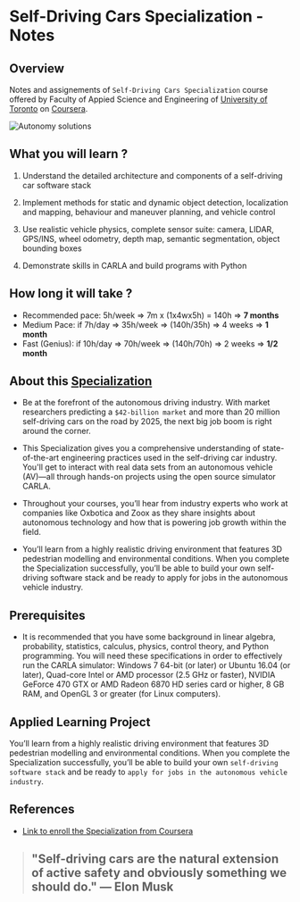 # Self-Driving Cars Specialization - Notes

## Overview

Notes and assignements of `Self-Driving Cars Specialization` course offered by Faculty of Appied Science and Engineering of [University of Toronto](https://www.autodrive.utoronto.ca/) on [Coursera](https://www.coursera.org/specializations/self-driving-cars). 

![Autonomy solutions](./resources/readme-cover.png) 


## What you will learn ? 

1. Understand the detailed architecture and components of a self-driving car software stack

2. Implement methods for static and dynamic object detection, localization and mapping, behaviour and maneuver planning, and vehicle control

3. Use realistic vehicle physics, complete sensor suite: camera, LIDAR, GPS/INS, wheel odometry, depth map, semantic segmentation, object bounding boxes

4. Demonstrate skills in CARLA and build programs with Python

## How long it will take ? 
- Recommended pace: 5h/week => 7m x (1x4wx5h) = 140h => **7 months**
- Medium Pace: if 7h/day  => 35h/week => (140h/35h) => 4 weeks => **1 month**
- Fast (Genius): if 10h/day => 70h/week => (140h/70h) => 2 weeks => **1/2 month**


## About this [Specialization](https://www.coursera.org/specializations/self-driving-cars#courses)

- Be at the forefront of the autonomous driving industry. With market researchers predicting a `$42-billion market` and more than 20 million self-driving cars on the road by 2025, the next big job boom is right around the corner.

- This Specialization gives you a comprehensive understanding of state-of-the-art engineering practices used in the self-driving car industry. You'll get to interact with real data sets from an autonomous vehicle (AV)―all through hands-on projects using the open source simulator CARLA.

- Throughout your courses, you’ll hear from industry experts who work at companies like Oxbotica and Zoox as they share insights about autonomous technology and how that is powering job growth within the field.

- You’ll learn from a highly realistic driving environment that features 3D pedestrian modelling and environmental conditions. When you complete the Specialization successfully, you’ll be able to build your own self-driving software stack and be ready to apply for jobs in the autonomous vehicle industry.

## Prerequisites

- It is recommended that you have some background in linear algebra, probability, statistics, calculus, physics, control theory, and Python programming. You will need these specifications in order to effectively run the CARLA simulator: Windows 7 64-bit (or later) or Ubuntu 16.04 (or later), Quad-core Intel or AMD processor (2.5 GHz or faster), NVIDIA GeForce 470 GTX or AMD Radeon 6870 HD series card or higher, 8 GB RAM, and OpenGL 3 or greater (for Linux computers).

## Applied Learning Project

You’ll learn from a highly realistic driving environment that features 3D pedestrian modelling and environmental conditions. When you complete the Specialization successfully, you’ll be able to build your own `self-driving software stack` and be ready to `apply for jobs in the autonomous vehicle industry`.


## References


- [Link to enroll the Specialization from Coursera](https://www.coursera.org/specializations/self-driving-cars)


> ## "Self-driving cars are the natural extension of active safety and obviously something we should do." — Elon Musk 

